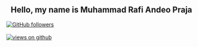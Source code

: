 <h2 align="center"> Hello, my name is Muhammad Rafi Andeo Praja <br/></h2> 
  <a href="https://github.com/RafiAndeo" target="_blank">
    <img alt="GitHub followers" src="https://img.shields.io/github/followers/RafiAndeo?label=Github%20followers&style=for-the-badge">
  </a> <br> <br>
  <a href="https://github.com/RafiAndeo" target="_blank">
    <img src="https://komarev.com/ghpvc/?username=RafiAndeo&label=Views&color=brightgreen&style=flat-square" alt="views on github" />
  </a>
  </h3> 
